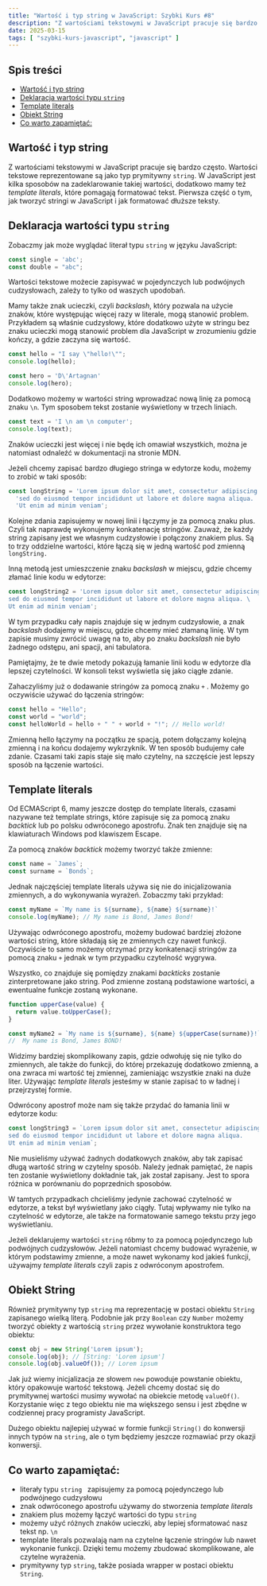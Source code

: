 ```yaml
---
title: "Wartość i typ string w JavaScript: Szybki Kurs #8"
description: "Z wartościami tekstowymi w JavaScript pracuje się bardzo często. Wartości tekstowe reprezentowane są jako typ prymitywny `string`."
date: 2025-03-15
tags: [ "szybki-kurs-javascript", "javascript" ]
---
```


## Spis treści
* [Wartość i typ string](#wartość-i-typ-string)
* [Deklaracja wartości typu `string`](#deklaracja-wartości-typu-string)
* [Template literals](#template-literals)
* [Obiekt String](#obiekt-string)
* [Co warto zapamiętać:](#co-warto-zapamiętać)

## <span id="wartość-i-typ-string">Wartość i typ string</span>

Z wartościami tekstowymi w JavaScript pracuje się bardzo często. Wartości tekstowe reprezentowane są jako typ prymitywny `string`. W JavaScript jest kilka sposobów na zadeklarowanie takiej wartości, dodatkowo mamy też *template literals*, które pomagają formatować tekst. Pierwsza część o tym, jak
tworzyć stringi w JavaScript i jak formatować dłuższe teksty.

## <span id="deklaracja-wartości-typu-string">Deklaracja wartości typu `string`</span>

Zobaczmy jak może wyglądać literał typu `string` w języku JavaScript:

```js
const single = 'abc';
const double = "abc";
```

Wartości tekstowe możecie zapisywać w pojedynczych lub podwójnych cudzysłowach, zależy to tylko od waszych upodobań.

Mamy także znak ucieczki, czyli *backslash*, który pozwala na użycie znaków, które występując więcej razy w literale, mogą stanowić problem. Przykładem są właśnie cudzysłowy, które dodatkowo użyte w stringu bez znaku ucieczki mogą stanowić problem dla JavaScript w zrozumieniu gdzie kończy, a gdzie
zaczyna się wartość.

```js
const hello = "I say \"hello!\"";
console.log(hello);

const hero = 'D\'Artagnan'
console.log(hero);
```

Dodatkowo możemy w wartości string wprowadzać nową linię za pomocą znaku  `\n`. Tym sposobem tekst zostanie wyświetlony w trzech liniach.

```js
const text = 'I \n am \n computer';
console.log(text);
```

Znaków ucieczki jest więcej i nie będę ich omawiał wszystkich, można je natomiast odnaleźć w dokumentacji na stronie MDN.

Jeżeli chcemy zapisać bardzo długiego stringa w edytorze kodu, możemy to zrobić w taki sposób:

```js
const longString = 'Lorem ipsum dolor sit amet, consectetur adipiscing elit, ' +
  'sed do eiusmod tempor incididunt ut labore et dolore magna aliqua. ' +
  'Ut enim ad minim veniam';
```

Kolejne zdania zapisujemy w nowej linii i łączymy je za pomocą znaku plus. Czyli tak naprawdę wykonujemy konkatenację stringów. Zauważ, że każdy string zapisany jest we własnym cudzysłowie i połączony znakiem plus. Są to trzy oddzielne wartości, które łączą się w jedną wartość pod
zmienną `longString.`

Inną metodą jest umieszczenie znaku *backslash* w miejscu, gdzie chcemy złamać linie kodu w edytorze:

```js
const longString2 = 'Lorem ipsum dolor sit amet, consectetur adipiscing elit, \
sed do eiusmod tempor incididunt ut labore et dolore magna aliqua. \
Ut enim ad minim veniam';
```

W tym przypadku cały napis znajduje się w jednym cudzysłowie, a znak *backslash* dodajemy w miejscu, gdzie chcemy mieć złamaną linię. W tym zapisie musimy zwrócić uwagę na to, aby po znaku *backslash* nie było żadnego odstępu, ani spacji, ani tabulatora.

Pamiętajmy, że te dwie metody pokazują łamanie linii kodu w edytorze dla lepszej czytelności. W konsoli tekst wyświetla się jako ciągłe zdanie.

Zahaczyliśmy już o dodawanie stringów za pomocą znaku `+` . Możemy go oczywiście używać do łączenia stringów:

```js
const hello = "Hello";
const world = "world";
const helloWorld = hello + " " + world + "!"; // Hello world!
```

Zmienną hello łączymy na początku ze spacją, potem dołączamy kolejną zmienną i na końcu dodajemy wykrzyknik. W ten sposób budujemy całe zdanie. Czasami taki zapis staje się mało czytelny, na szczęście jest lepszy sposób na łączenie wartości.

## <span id="template-literals">Template literals</span>

Od ECMAScript 6, mamy jeszcze dostęp do template literals, czasami nazywane też template strings, które zapisuje się za pomocą znaku *backtick* lub po polsku odwróconego apostrofu. Znak ten znajduje się na klawiaturach Windows pod klawiszem Escape.

Za pomocą znaków *backtick* możemy tworzyć także zmienne:

```js
const name = `James`;
const surname = `Bonds`;
```

Jednak najczęściej template literals używa się nie do inicjalizowania zmiennych, a do wykonywania wyrażeń. Zobaczmy taki przykład:

```js
const myName = `My name is ${surname}, ${name} ${surname}!`
console.log(myName); // My name is Bond, James Bond!
```

Używając odwróconego apostrofu, możemy budować bardziej złożone wartości string, które składają się ze zmiennych czy nawet funkcji. Oczywiście to samo możemy otrzymać przy konkatenacji stringów za pomocą znaku `+` jednak w tym przypadku czytelność wygrywa.

Wszystko, co znajduje się pomiędzy znakami *backticks* zostanie zinterpretowane jako string. Pod zmienne zostaną podstawione wartości, a ewentualne funkcje zostaną wykonane.

```js
function upperCase(value) {
  return value.toUpperCase();
}

const myName2 = `My name is ${surname}, ${name} ${upperCase(surname)}!`
//  My name is Bond, James BOND!
```

Widzimy bardziej skomplikowany zapis, gdzie odwołuję się nie tylko do zmiennych, ale także do funkcji, do której przekazuję dodatkowo zmienną, a ona zwraca mi wartość tej zmiennej, zamieniając wszystkie znaki na duże liter. Używając *template literals* jesteśmy w stanie zapisać to w ładnej i
przejrzystej formie.

Odwrócony apostrof może nam się także przydać do łamania linii w edytorze kodu:

```js
const longString3 = `Lorem ipsum dolor sit amet, consectetur adipiscing elit,
sed do eiusmod tempor incididunt ut labore et dolore magna aliqua.
Ut enim ad minim veniam`;
```

Nie musieliśmy używać żadnych dodatkowych znaków, aby tak zapisać długą wartość string w czytelny sposób. Należy jednak pamiętać, że napis ten zostanie wyświetlony dokładnie tak, jak został zapisany. Jest to spora różnica w porównaniu do poprzednich sposobów.

W tamtych przypadkach chcieliśmy jedynie zachować czytelność w edytorze, a tekst był wyświetlany jako ciągły. Tutaj wpływamy nie tylko na czytelność w edytorze, ale także na formatowanie samego tekstu przy jego wyświetlaniu.

Jeżeli deklarujemy wartości `string` róbmy to za pomocą pojedynczego lub podwójnych cudzysłowów. Jeżeli natomiast chcemy budować wyrażenie, w którym podstawimy zmienne, a może nawet wykonamy kod jakieś funkcji, używajmy *template literals*
czyli zapis z odwróconym apostrofem.

## <span id="obiekt-string">Obiekt String</span>

Również prymitywny typ `string` ma reprezentację w postaci obiektu `String` zapisanego wielką literą. Podobnie jak przy `Boolean` czy `Number` możemy tworzyć obiekty z wartością `string` przez wywołanie konstruktora tego obiektu:

``` js
const obj = new String('Lorem ipsum');
console.log(obj); // [String: 'Lorem ipsum']
console.log(obj.valueOf()); // Lorem ipsum
```

Jak już wiemy inicjalizacja ze słowem `new` powoduje powstanie obiektu, który opakowuje wartość tekstową. Jeżeli chcemy dostać się do prymitywnej wartości musimy wywołać na obiekcie metodę `valueOf()`. Korzystanie więc z tego obiektu nie ma większego sensu i jest zbędne w codziennej pracy
programisty JavaScript.

Dużego obiektu najlepiej używać w formie funkcji `String()` do konwersji innych typów na `string`, ale o tym będziemy jeszcze rozmawiać przy okazji konwersji.

## <span id="co-warto-zapamiętać">Co warto zapamiętać:</span>

- literały typu `string ` zapisujemy za pomocą pojedynczego lub podwójnego cudzysłowu
- znak odwróconego apostrofu używamy do stworzenia *template literals*
- znakiem plus możemy łączyć wartości do typu `string`
- możemy użyć różnych znaków ucieczki, aby lepiej sformatować nasz tekst np. `\n`
- template literals pozwalają nam na czytelne łączenie stringów lub nawet wykonanie funkcji. Dzięki temu możemy zbudować skomplikowane, ale czytelne wyrażenia.
- prymitywny typ `string`, także posiada wrapper w postaci obiektu `String`.